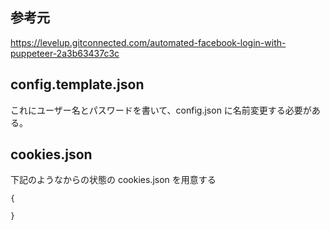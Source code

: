 ## 参考元
https://levelup.gitconnected.com/automated-facebook-login-with-puppeteer-2a3b63437c3c

## config.template.json
これにユーザー名とパスワードを書いて、config.json に名前変更する必要がある。

## cookies.json
下記のようなからの状態の cookies.json を用意する
```
{

}
```